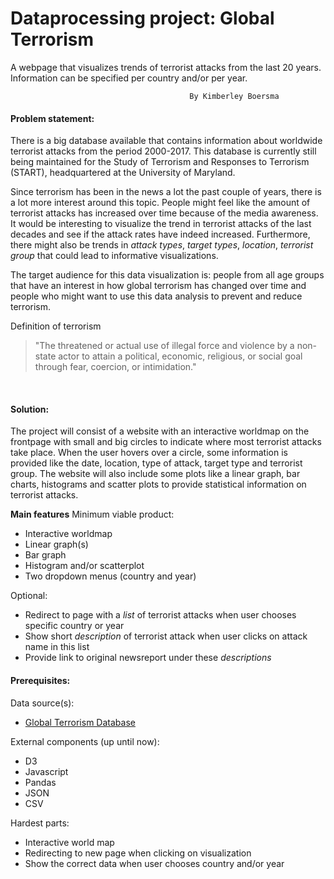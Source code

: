 # Dataprocessing project: Global Terrorism
A webpage that visualizes trends of terrorist attacks from the last 20 years. Information can be specified per country and/or per year.

											By Kimberley Boersma
#### Problem statement:
There is a big database available that contains information about worldwide terrorist attacks from the period 2000-2017. This database is currently still being maintained for the Study of Terrorism and Responses to Terrorism (START), headquartered at the University of Maryland.

Since terrorism has been in the news a lot the past couple of years, there is a lot more interest around this topic. People might feel like the amount of terrorist attacks has increased over time because of the media awareness. It would be interesting to visualize the trend in terrorist attacks of the last decades and see if the attack rates have indeed increased. Furthermore, there might also be trends in *attack types*, *target types*, *location*, *terrorist group* that could lead to informative visualizations.

The target audience for this data visualization is: people from all age groups that have an interest in how global terrorism has changed over time and people who might want to use this data analysis to prevent and reduce terrorism.

Definition of terrorism
>"The threatened or actual use of illegal force and violence by a non-state actor to attain a political, economic, religious, or social goal through fear, coercion, or intimidation."

<br/>

#### Solution:
The project will consist of a website with an interactive worldmap on the frontpage with small and big circles to indicate where most terrorist attacks take place. When the user hovers over a circle, some information is provided like the date, location, type of attack, target type and terrorist group. The website will also include some plots like a linear graph, bar charts, histograms and scatter plots to provide statistical information on terrorist attacks.

**Main features**
Minimum viable product:
* Interactive worldmap
* Linear graph(s)
* Bar graph
* Histogram and/or scatterplot
* Two dropdown menus (country and year)

Optional:
* Redirect to page with a *list* of terrorist attacks when user chooses specific country or year
* Show short *description* of terrorist attack when user clicks on attack name in this list
* Provide link to original newsreport under these *descriptions*

#### Prerequisites:
Data source(s):
* [Global Terrorism Database](https://www.kaggle.com/START-UMD/gtd "Global Terrorism Database | Kaggle")

External components (up until now):
* D3
* Javascript
* Pandas
* JSON
* CSV

Hardest parts:
* Interactive world map
* Redirecting to new page when clicking on visualization
* Show the correct data when user chooses country and/or year
